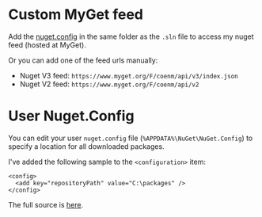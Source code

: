 # Custom MyGet feed

Add the [nuget.config](nuget.config) in the same folder as the `.sln` file to access my nuget feed (hosted at MyGet).

Or you can add one of the feed urls manually:
- Nuget V3 feed: `https://www.myget.org/F/coenm/api/v3/index.json`
- Nuget V2 feed: `https://www.myget.org/F/coenm/api/v2`


# User Nuget.Config

You can edit your user `nuget.config` file (`%APPDATA%\NuGet\NuGet.Config`) to specify a location for all downloaded packages.

I've added the following sample to the `<configuration>` item:
```  
<config>
  <add key="repositoryPath" value="C:\packages" />
</config>
```  

The full source is [here](user.nuget.config).

